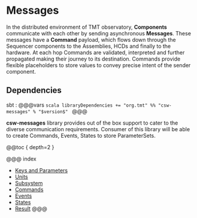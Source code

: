 # Messages

In the distributed environment of TMT observatory, **Components** communicate with each other 
by sending asynchronous **Messages**. These messages have a **Command** payload, which flows down 
through the Sequencer components to the Assemblies, HCDs and finally to the hardware. 
At each hop Commands are validated, interpreted and further propagated making their journey to its 
destination. Commands provide flexible placeholders to store values to convey precise intent of the sender component.

## Dependencies

sbt
:   @@@vars
    ```scala
    libraryDependencies += "org.tmt" %% "csw-messages" % "$version$"
    ```
    @@@

**csw-messages** library provides out of the box support to cater to the diverse communication requirements. Consumer of this library will be able to create Commands, Events, States to store ParameterSets.

@@toc { depth=2 }

@@@ index
* [Keys and Parameters](../messages/keys-parameters.md)
* [Units](../messages/units.md)
* [Subsystem](../messages/subsystem.md)
* [Commands](../messages/commands.md)
* [Events](../messages/events.md)
* [States](../messages/states.md)
* [Result](../messages/result.md)
@@@

